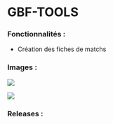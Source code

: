 # GBF-TOOLS

### Fonctionnalités : 

- Création des fiches de matchs

### Images :

![](https://cdn.discordapp.com/attachments/936936100071637056/969525228772417576/PA.PNG)

![](https://cdn.discordapp.com/attachments/936936100071637056/969525229296713768/PF.PNG)

### Releases :


